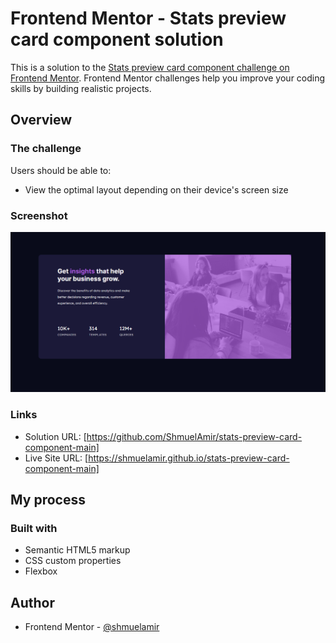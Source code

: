 # Frontend Mentor - Stats preview card component solution

This is a solution to the [Stats preview card component challenge on Frontend Mentor](https://www.frontendmentor.io/challenges/stats-preview-card-component-8JqbgoU62). Frontend Mentor challenges help you improve your coding skills by building realistic projects.

## Overview

### The challenge

Users should be able to:

- View the optimal layout depending on their device's screen size

### Screenshot

![](./screenshot.png)

### Links

- Solution URL: [https://github.com/ShmuelAmir/stats-preview-card-component-main]
- Live Site URL: [https://shmuelamir.github.io/stats-preview-card-component-main]

## My process

### Built with

- Semantic HTML5 markup
- CSS custom properties
- Flexbox

## Author

- Frontend Mentor - [@shmuelamir](https://www.frontendmentor.io/profile/yourusername)
